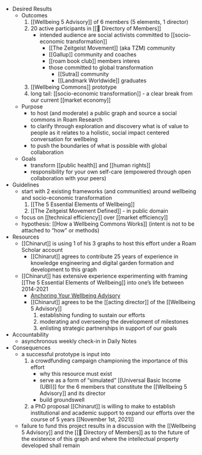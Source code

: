 - Desired Results
    - Outcomes
        1. [[Wellbeing 5 Advisory]] of 6 members (5 elements, 1 director)
        2. 20 active participants in [[📜 Directory of Members]]
            - intended audience are social activists committed to [[socio-economic transformation]]
                - [[The Zeitgeist Movement]] (aka TZM) community
                - [[Gallup]] community and coaches
                - [[roam book club]] members interes
                - those committed to global transformation
                    - [[Sutra]] community
                    - [[Landmark Worldwide]] graduates
        3. [[Wellbeing Commons]] prototype
        4. long tail: [[socio-economic transformation]] - a clear break from our current [[market economy]]
    - Purpose
        - to host (and moderate) a public graph and source a social commons in Roam Research
        - to clarify through exploration and discovery what is of value to people as it relates to a holistic, social impact centered conversation for wellbeing
        - to push the boundaries of what is possible with global collaboration
    - Goals
        - transform [[public health]] and [[human rights]]
        - responsibility for your own self-care (empowered through open collaboration with your peers)
- Guidelines
    - start with 2 existing frameworks (and communities) around wellbeing and socio-economic transformation
        1. [[The 5 Essential Elements of Wellbeing]]
        2. [[The Zeitgeist Movement Defined]] - in public domain
    - focus on [[technical efficiency]] over [[market efficiency]]
    - hypothesis: [[How a Wellbeing Commons Works]] (intent is not to be attached to “how” or methods)
- Resources
    - [[Chinarut]] is using 1 of his 3 graphs to host this effort under a Roam Scholar account
        - [[Chinarut]] agrees to contribute 25 years of experience in knowledge engineering and digital garden formation and development to this graph
    - [[Chinarut]] has extensive experience experimenting with framing [[The 5 Essential Elements of Wellbeing]] into one’s life between 2014-2021
        - [Anchoring Your Wellbeing Advisory](https://www.notion.so/communitygarden/Anchoring-Your-Wellbeing-5-Advisory-b4cba9a9dc234fb2b2aabd0454cf19df)
        - [[Chinarut]] agrees to be the [[acting director]] of the [[Wellbeing 5 Advisory]]
            1. establishing funding to sustain our efforts
            2. moderating and overseeing the development of milestones
            3. enlisting strategic partnerships in support of our goals
- Accountability
    - asynchronous weekly check-in in Daily Notes
- Consequences
    - a successful prototype is input into
        1. a crowdfunding campaign championing the importance of this effort
            - why this resource must exist
            - serve as a form of “simulated” [[Universal Basic Income (UBI)]] for the 6 members that constitute the [[Wellbeing 5 Advisory]] and its director
            - build groundswell
        2. a PhD proposal [[Chinarut]] is willing to make to establish institutional and academic support to expand our efforts over the course of 5 years [[November 1st, 2021]]
    - failure to fund this project results in a discussion with the [[Wellbeing 5 Advisory]] and the [[📜 Directory of Members]] as to the future of the existence of this graph and where the intellectual property developed shall remain
